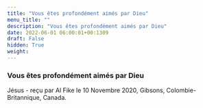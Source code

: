 ```yaml
---
title: "Vous êtes profondément aimés par Dieu"
menu_title: ""
description: "Vous êtes profondément aimés par Dieu"
date: 2022-06-01 06:00:01+00:1309
draft: False
hidden: True
weight:
---
```

### Vous êtes profondément aimés par Dieu

Jésus - reçu par Al Fike le 10 Novembre 2020, Gibsons, Colombie-Britannique, Canada.



